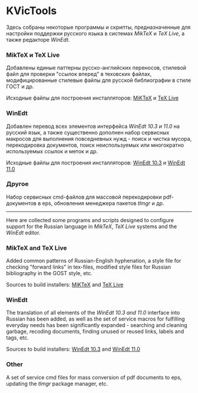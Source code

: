 # KVicTools
Здесь собраны некоторые программы и скрипты, предназначенные для настройки поддержки русского языка в системах *MikTeX* и *TeX Live*, а также редакторе *WinEdt*.

### MikTeX и TeX Live

Добавлены единые паттерны русско-английских переносов, стилевой файл для проверки "ссылок вперед" в теховских файлах, модифицированные стилевые файлы для русской библиографии в стиле ГОСТ и др. 

Исходные файлы для построения инсталляторов: [MiKTeX](https://github.com/kozyakin/KVicTools/tree/main/MiKTeX) и [TeX Live](https://github.com/kozyakin/KVicTools/tree/main/TeXLive)

### WinEdt

Добавлен перевод всех элементов интерфейса *WinEdt 10.3 и 11.0* на русский язык, а также существенно дополнен набор сервисных макросов для выполнения повседневных нужд - поиск и чистка мусора, перекодировка документов, поиск неиспользуемых или многократно используемых ссылок и меток и др.

Исходные файлы для построения инсталляторов: [WinEdt 10.3](https://github.com/kozyakin/KVicTools/tree/main/WinEdt103) и [WinEdt 11.0](https://github.com/kozyakin/KVicTools/tree/main/Winedt110)

### Другое

Набор сервисных cmd-файлов для массовой перекодировки pdf-документов в eps, обновления менеджера пакетов *tlmgr* и др.

---



Here are collected some programs and scripts designed to configure support for the Russian language in *MikTeX*, *TeX Live* systems and the *WinEdt* editor.

### MikTeX and TeX Live

Added common patterns of Russian-English hyphenation, a style file for checking "forward links" in tex-files, modified style files for Russian bibliography in the GOST style, etc.

Sources to build installers: [MiKTeX](https://github.com/kozyakin/KVicTools/tree/main/MiKTeX) and [TeX Live](https://github.com/kozyakin/KVicTools/tree/main/TeXLive)

### WinEdt

The translation of all elements of the *WinEdt 10.3 and 11.0* interface into Russian has been added, as well as the set of service macros for fulfilling everyday needs has been significantly expanded - searching and cleaning garbage, recoding documents, finding unused or reused links, labels and tags, etc.

Sources to build installers: [WinEdt 10.3](https://github.com/kozyakin/KVicTools/tree/main/WinEdt103) and [WinEdt 11.0](https://github.com/kozyakin/KVicTools/tree/main/Winedt110)

### Other

A set of service cmd files for mass conversion of pdf documents to eps, updating the *tlmgr* package manager, etc.
